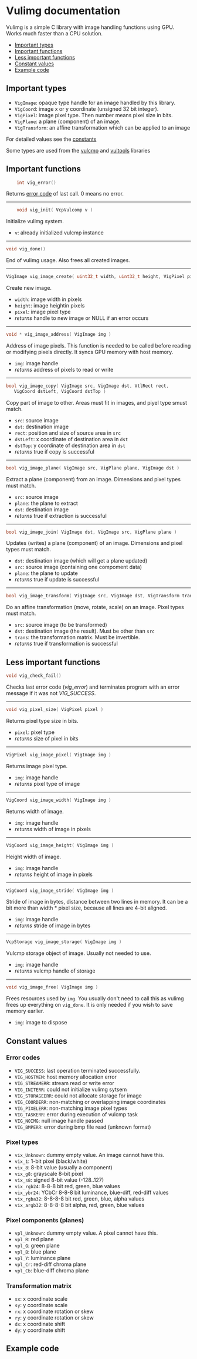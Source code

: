 # Vulimg documentation

Vulimg is a simple C library with image handling functions using GPU. 
Works much faster than a CPU solution.

- [Important types](#important-types)
- [Important functions](#important-functions)
- [Less important functions](#less-important-functions)
- [Constant values](#constant-values)
- [Example code](#example-code)

## Important types

- `VigImage`: opaque type handle for an image handled by this library.
- `VigCoord`: image x or y coordinate (unsigned 32 bit integer).
- `VigPixel`: image pixel type. Then number means pixel size in bits.
- `VigPlane`: a plane (component) of an image.
- `VigTransform`: an affine transformation which can be applied to an image

For detailed values see the [constants](#constant-values)

Some types are used from the [vulcmp](https://github.com/Doi6doi/vulcmp/blob/main/Documentation.md) 
and [vultools](https://github.com/Doi6doi/vultools/blob/main/Documentation.md) libraries

## Important functions

```c
    int vig_error()
```
Returns [error code](#error-codes) of last call. 0 means no error.

---
```c
    void vig_init( VcpVulcomp v ) 
```
Initialize vulimg system.
- `v`: already initialized vulcmp instance
---
```c
void vig_done()
```
End of vulimg usage. Also frees all created images.

---
```c
VigImage vig_image_create( uint32_t width, uint32_t height, VigPixel pixel )
```
Create new image.
- `width`: image width in pixels
- `height`: image heightin pixels
- `pixel`: image pixel type
- *returns* handle to new image or NULL if an error occurs

---
```c
void * vig_image_address( VigImage img )
```
Address of image pixels. This function is needed to be called before 
reading or modifying pixels directly. It syncs GPU memory with host memory.
- `img`: image handle
- *returns* address of pixels to read or write


---
```c
bool vig_image_copy( VigImage src, VigImage dst, VtlRect rect, 
   VigCoord dstLeft, VigCoord dstTop )
```
Copy part of image to other. Areas must fit in images, and piyel type smust match.
- `src`: source image
- `dst`: destination image
- `rect`: position and size of source area in `src`
- `dstLeft`: x coordinate of destination area in `dst`
- `dstTop`: y coordinate of destination area in `dst`
- *returns* true if copy is successful

---
```c
bool vig_image_plane( VigImage src, VigPlane plane, VigImage dst )
```
Extract a plane (component) from an image. 
Dimensions and pixel types must match.
- `src`: source image
- `plane`: the plane to extract
- `dst`: destination image
- *returns* true if extraction is successful

---
```c
bool vig_image_join( VigImage dst, VigImage src, VigPlane plane )
```
Updates (writes) a plane (component) of an image. 
Dimensions and pixel types must match.
- `dst`: destination image (which will get a plane updated)
- `src`: source image (containing one compoment data)
- `plane`: the plane to update
- *returns* true if update is successful

---
```c
bool vig_image_transform( VigImage src, VigImage dst, VigTransform trans )
```
Do an affine transformation (move, rotate, scale) on an image. 
Pixel types must match. 
- `src`: source image (to be transformed)
- `dst`: destination image (the result). Must be other than `src`
- `trans`: the transformation matrix. Must be invertible.
- *returns* true if transformation is successful

## Less important functions

```c
void vig_check_fail()
```
Checks last error code (*vig_error*) and terminates program with an error message if it was not *VIG_SUCCESS*.

---
```c
void vig_pixel_size( VigPixel pixel )
```
Returns pixel type size in bits.
- `pixel`: pixel type
- *returns* size of pixel in bits

---
```c
VigPixel vig_image_pixel( VigImage img )
```
Returns image pixel type.
- `img`: image handle
- *returns* pixel type of image

---
```c
VigCoord vig_image_width( VigImage img )
```
Returns width of image.
- `img`: image handle
- *returns* width of image in pixels

---
```c
VigCoord vig_image_height( VigImage img )
```
Height width of image.
- `img`: image handle
- *returns* height of image in pixels

---
```c
VigCoord vig_image_stride( VigImage img )
```
Stride of image in bytes, distance between two lines in memory.
It can be a bit more than width * pixel size, because all lines
are 4-bit aligned.
- `img`: image handle
- *returns* stride of image in bytes

---
```c
VcpStorage vig_image_storage( VigImage img )
```
Vulcmp storage object of image. Usually not needed to use.
- `img`: image handle
- *returns* vulcmp handle of storage

---
```c
void vig_image_free( VigImage img )
```
Frees resources used by `img`. You usually don't need to call this as vulimg frees up everything on `vig_done`. 
It is only needed if you wish to save memory earlier.
- `img`: image to dispose

## Constant values

### Error codes

- `VIG_SUCCESS`: last operation terminated successfully.
- `VIG_HOSTMEM`: host memory allocation error
- `VIG_STREAMERR`: stream read or write error
- `VIG_INITERR`: could not initialize vulimg sytsem
- `VIG_STORAGEERR`: could not allocate storage for image
- `VIG_COORDERR`: non-matching or overlapping image coordinates
- `VIG_PIXELERR`: non-matching image pixel types
- `VIG_TASKERR`: error during execution of vulcmp task
- `VIG_NOIMG`: null image handle passed
- `VIG_BMPERR`: error during bmp file read (unknown format)

### Pixel types

- `vix_Unknown`: dummy empty value. An image cannot have this.
- `vix_1`: 1-bit pixel (black/white)
- `vix_8`: 8-bit value (usually a component)
- `vix_g8`: grayscale 8-bit pixel
- `vix_s8`: signed 8-bit value (-128..127)
- `vix_rgb24`: 8-8-8 bit red, green, blue values
- `vix_ybr24`: YCbCr 8-8-8 bit luminance, blue-diff, red-diff values
- `vix_rgba32`: 8-8-8-8 bit red, green, blue, alpha values
- `vix_argb32`: 8-8-8-8 bit alpha, red, green, blue values

### Pixel components (planes)

- `vpl_Unknown`: dummy empty value. A pixel cannot have this.
- `vpl_R`: red plane
- `vpl_G`: green plane
- `vpl_B`: blue plane
- `vpl_Y`: luminance plane
- `vpl_Cr`: red-diff chroma plane
- `vpl_Cb`: blue-diff chroma plane

### Transformation matrix

- `sx`: x coordinate scale
- `sy`: y coordinate scale
- `rx`: x coordinate rotation or skew
- `ry`: y coordinate rotation or skew
- `dx`: x coordinate shift
- `dy`: y coordinate shift

## Example code


